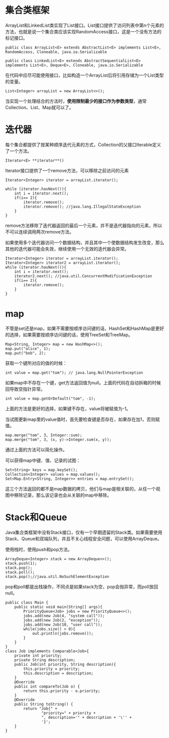 # 集合类框架

 ArrayList和LinkedList类实现了List接口。List接口提供了访问列表中第n个元素的方法，也就是说一个集合类应该实现RandomAccess接口，这是一个没有方法的标记接口。

```
public class ArrayList<E> extends AbstractList<E> implements List<E>, RandomAccess, Cloneable, java.io.Serializable

public class LinkedList<E> extends AbstractSequentialList<E> implements List<E>, Deque<E>, Cloneable, java.io.Serializable
```

在代码中应尽可能使用接口，比如构造一个ArrayList后将引用存储为一个List类型的变量。

```
List<Integer> arrayList = new ArrayList<>();
```

当实现一个处理结合的方法时，**使用限制最少的接口作为参数类型**，通常Collection、List、Map就可以了。

# 迭代器

每个集合都提供了按某种顺序迭代元素的方式，Collection的父接口Iterable<T>定义了一个方法。

```
Iterator<E> **iterator**()
```

Iterator接口提供了一个remove方法，可以移除之前访问的元素

```
Iterator<Integer> iterator = arrayList.iterator();

while (iterator.hasNext()){
    int i = iterator.next();
    if(i== 2){
    	iterator.remove();
		iterator.remove(); //java.lang.IllegalStateException
    }
}

```

remove方法移除了迭代器返回的最后一个元素，并不是迭代器指向的元素，所以不可以连续调用两次remove方法。

如果使用多个迭代器访问一个数据结构，并且其中一个使数据结构发生改变，那么其他的迭代器可能会失效，继续使用一个无效的迭代器会异常。

```
Iterator<Integer> iterator = arrayList.iterator();
Iterator<Integer> iterator2 = arrayList.iterator();
while (iterator.hasNext()){
    int i = iterator.next();
    iterator2.next(); //java.util.ConcurrentModificationException
    if(i== 2){
        iterator.remove();
    }
}
```

# map

不管是set还是map，如果不需要按顺序访问键的话，HashSet和HashMap是更好的选择，如果需要按顺序访问键的话，使用TreeSet和TreeMap。

```
Map<String, Integer> map = new HashMap<>();
map.put("alice", 1);
map.put("bob", 2);
```

获取一个键所对应的值的时候：

```
int value = map.get("tom"); // java.lang.NullPointerException
```

如果map中不存在一个键，get方法返回值为null。上面的代码在自动拆箱的时候回导致空指针异常。

```
int value = map.getOrDefault("tom", -1);
```

上面的方法是更好的选择，如果键不存在，value将被赋值为-1。

当试图更新map里的value值时，首先要检查键是否存在，如果存在加1，否则赋值。

```
map.merge("tom", 3, Integer::sum);
map.merge("tom", 3, (x, y)->Integer.sum(x, y));
```

通过上面的方法可以简化操作。



可以获得map中键、值、记录的试图：

```
Set<String> keys = map.keySet();
Collection<Integer> values = map.values();
Set<Map.Entry<String, Integer>> entries = map.entrySet();
```

这三个方法返回的都不是map数据的拷贝，他们与map是相关联的，从任一个视图中移除记录，那么该记录也会从关联的map中移除。



# Stack和Queue

Java集合类框架中没有Stack接口，仅有一个早期遗留的Stack类。如果需要使用Stack、Queue和双端队列，并且不关心线程安全问题，可以使用ArrayDeque。

使用栈时，使用push和pop方法。

```
ArrayDeque<Integer> stack = new ArrayDeque<>();
stack.push(1);
stack.pop();
stack.poll(); 
stack.pop();//java.util.NoSuchElementException
```

pop和poll都是出栈操作，不同点是如果stack为空，pop会抛异常，而poll放回null。

```
public class Main {
    public static void main(String[] args){
        PriorityQueue<Job> jobs = new PriorityQueue<>();
        jobs.add(new Job(4, "system call"));
        jobs.add(new Job(2, "exception"));
        jobs.add(new Job(10, "user call"));
        while(jobs.size() > 0){
            out.println(jobs.remove());
        }
    }
}
class Job implements Comparable<Job>{
    private int priority;
    private String description;
    public Job(int priority, String description){
        this.priority = priority;
        this.description = description;
    }
    @Override
    public int compareTo(Job o) {
        return this.priority - o.priority;
    }
    @Override
    public String toString() {
        return "Job{" +
                "priority=" + priority +
                ", description='" + description + '\'' +
                '}';
    }
}

```



 